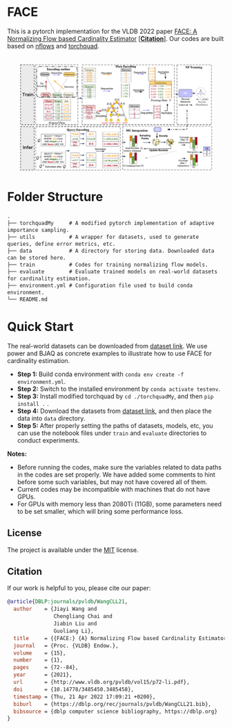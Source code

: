 # FACE
This is a pytorch implementation for the VLDB 2022 paper [FACE: A Normalizing Flow based Cardinality Estimator](http://www.vldb.org/pvldb/vol15/p72-li.pdf) [[**Citation**]](#citation).
Our codes are built based on [nflows](https://pypi.org/project/nflows/) and [torchquad](https://github.com/esa/torchquad).


<p align="center">
    <br>
    <img src="framework.png" width="450"/>
<p>



# Folder Structure

    .
    ├── torchquadMy     # A modified pytorch implementation of adaptive importance sampling.
    ├── utils           # A wrapper for datasets, used to generate queries, define error metrics, etc.
    ├── data            # A directory for storing data. Downloaded data can be stored here.
    ├── train           # Codes for training normalizing flow models.
    ├── evaluate        # Evaluate trained models on real-world datasets for cardinality estimation.
    ├── environment.yml # Configuration file used to build conda environment.
    └── README.md               




# Quick Start
The real-world datasets can be downloaded from [dataset link](https://cloud.tsinghua.edu.cn/d/a9f1323645a24bc5b987/).
We use power and BJAQ as concrete examples to illustrate how to use FACE for cardinality estimation.
- **Step 1:** Build conda environment with `conda env create -f environment.yml`.
- **Step 2:** Switch to the installed environment by `conda activate testenv`.
- **Step 3:** Install modified torchquad by `cd ./torchquadMy`, and then `pip install .` .
- **Step 4:** Download the datasets from [dataset link](https://cloud.tsinghua.edu.cn/d/a9f1323645a24bc5b987/), and then place the data into `data` directory.
- **Step 5:** After properly setting the paths of datasets, models, etc, 
you can use the notebook files under `train` and `evaluate` directories to conduct experiments.





**Notes:** 
- Before running the codes, make sure the variables related to data paths in the codes are set properly. 
We have added some comments to hint before some such variables, but may not have covered all of them.
- Current codes may be incompatible with machines that do not have GPUs.
- For GPUs with memory less than 2080Ti (11GB),
 some parameters need to be set smaller, which will bring some performance loss.

## License

The project is available under the [MIT](LICENSE) license.



## Citation
If our work is helpful to you, please cite our paper:
```bibtex
@article{DBLP:journals/pvldb/WangCLL21,
  author    = {Jiayi Wang and
               Chengliang Chai and
               Jiabin Liu and
               Guoliang Li},
  title     = {{FACE:} {A} Normalizing Flow based Cardinality Estimator},
  journal   = {Proc. {VLDB} Endow.},
  volume    = {15},
  number    = {1},
  pages     = {72--84},
  year      = {2021},
  url       = {http://www.vldb.org/pvldb/vol15/p72-li.pdf},
  doi       = {10.14778/3485450.3485458},
  timestamp = {Thu, 21 Apr 2022 17:09:21 +0200},
  biburl    = {https://dblp.org/rec/journals/pvldb/WangCLL21.bib},
  bibsource = {dblp computer science bibliography, https://dblp.org}
}
```